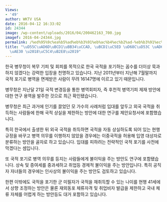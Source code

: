 ```yaml
---
Views:
- '49'
author: WKTV USA
date: 2016-04-12 16:33:02
id: 24344
image: /wp-content/uploads/2016/04/200462163_700.jpg
imagef: 2016-04-24344.jpg
permalink: /%ed%95%9c%ea%b5%ad%eb%b3%91%eb%ac%b4%ec%b2%ad-%eb%b3%91%ec%97%ad-%ed%9a%8c%ed%94%bc-%ea%b5%ad%ec%a0%81-%ed%8f%ac%ea%b8%b0-%ec%97%84%eb%8b%a8/
title: "\uD55C\uAD6D\uBCD1\uBB34\uCCAD, \uBCD1\uC5ED \uD68C\uD53C \uAD6D\uC801 \uD3EC\
  \uAE30 \u2018\uC5C4\uB2E8\u2019"
---
```


한국 병무청이 복무 기피 및 회피를 목적으로 한국 국적을 포기하는 꼼수를 더이상 묵과하지 않겠다는 강력한 입장을 천명하고 있습니다. 지난 2011년부터 지난해 7월말까지 국적 포기로 병역을 면제받은 사람이 무려 16147명에 이르고 있기 때문입니다.

병무청은 지난달 21일 국적 변경등을 통한 병역회피자, 즉 후천적 병역기피 제재 방안에 대한 연구 용역을 발주한 것으로 최근 확인됐습니다.

병무청은 최근 과거에 인기를 끌었던 모 가수의 사례처럼 입대를 앞두고 외국 국적을 취득하는 사람들에 한해 국적 상실을 제한하는 방안에 대한 연구를 제안요청서에 포함했습니다.

특히 한국에서 출생한 뒤 외국 국적을 취득하면 국적을 자동 상실하도록 되어 있는 현행 규정을 바꾸고 병역 의무를 이행하지 않았을 경우에는 이중국적을 허용해 입영 대상자로 분류하는 방안을 골자로 하고 있습니다. 입대를 피하려는 전략적인 국적 포기를 사전에 막겠다는 셈입니다.

또 국적 포기로 병역 의무를 등지는 사람들에게 불이익을 주는 방안도 연구에 포함됐습니다. 상속 및 증여세를 중과세하고 취업등 경제적 불이익을 주는 방안입니다. 특히 공직자 자녀들의 경우에는 인사상의 불이익을 주는 방안도 검토하고 있습니다.

한편 이밖에도 국적을 포기한 군 미필자가 국적을 재취득할 수 있는 나이를 현행 41세에서 상향 조정하는 방안은 물론 재외동포 체류자격 및 취업비자 발급을 제한하고 국내 체류 자체를 어렵게 하는 방안등도 대거 포함하고 있습니다.